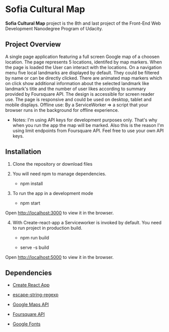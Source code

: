 # Sofia Cultural Map

**Sofia Cultural Map** project is the 8th and last project of the Front-End Web Development Nanodegree Program of Udacity.

## Project Overview

A single page application featuring a full screen Google map of a choosen location. The page represents 5 locations, identifed by map markers. When the page is loaded the User can interact with the locations. On a navigation menu five local landmarks are displayed by default. They could be filtered by name or can be directly clicked. There are animated map markers which on click show additional information about the selected landmark like landmark's title and the number of user likes according to summary provided by Foursquare API.
The design is accessible for screen reader use.
The page is responsive and could be used on desktop, tablet and mobile displays.
Offline use: By a ServiceWorker => a script that your browser runs in the background for offline experience.

* Notes: I'm using API keys for development purposes only. That's why when you run the app the map will be marked. Also this is the reason I'm using limit endpoints from Foursquare API. Feel free to use your own API keys.

## Installation

1. Clone the repository or download files

2. You will need npm to manage dependencies.

    * npm install

3. To run the app in a development mode

    * npm start

Open [http://localhost:3000](http://localhost:3000) to view it in the browser.

4. With Create-react-app a Serviceworker is invoked by default. You need to run project in production build.

    * npm run build

    * serve -s build

Open [http://localhost:5000](http://localhost:5000) to view it in the browser.

## Dependencies

* [Create React App](https://github.com/facebookincubator/create-react-app)

* [escape-string-regexp](https://www.npmjs.com/package/escape-string-regexp)

* [Google Maps API](https://cloud.google.com/maps-platform/)

* [Foursquare API](https://foursquare.com/developers/apps)

* [Google Fonts](https://fonts.google.com/)
